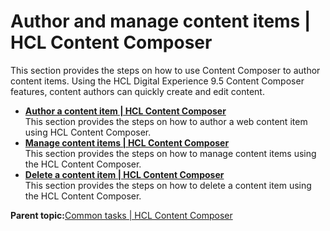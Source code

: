 # Author and manage content items \| HCL Content Composer

This section provides the steps on how to use Content Composer to author content items. Using the HCL Digital Experience 9.5 Content Composer features, content authors can quickly create and edit content.

-   **[Author a content item \| HCL Content Composer](../content_composer/author_content_items.md)**  
This section provides the steps on how to author a web content item using HCL Content Composer.
-   **[Manage content items \| HCL Content Composer](../content_composer/manage_content_items.md)**  
This section provides the steps on how to manage content items using the HCL Content Composer.
-   **[Delete a content item \| HCL Content Composer](../content_composer/delete_content_items.md)**  
This section provides the steps on how to delete a content item using the HCL Content Composer.

**Parent topic:**[Common tasks \| HCL Content Composer](../content_composer/Content_Comp_common_tasks.md)

